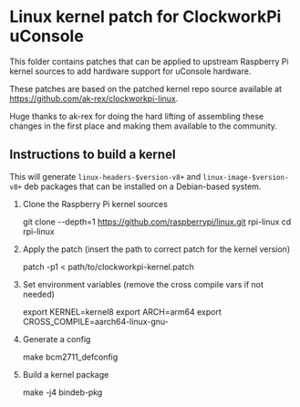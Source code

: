 # Linux kernel patch for ClockworkPi uConsole

This folder contains patches that can be applied to upstream Raspberry Pi
kernel sources to add hardware support for uConsole hardware.

These patches are based on the patched kernel repo source available at
https://github.com/ak-rex/clockworkpi-linux.

Huge thanks to ak-rex for doing the hard lifting of assembling these changes in
the first place and making them available to the community.

## Instructions to build a kernel

This will generate `linux-headers-$version-v8+` and `linux-image-$version-v8+`
deb packages that can be installed on a Debian-based system.

1. Clone the Raspberry Pi kernel sources

    git clone --depth=1 https://github.com/raspberrypi/linux.git rpi-linux
    cd rpi-linux

2. Apply the patch (insert the path to correct patch for the kernel version)

    patch -p1 < path/to/clockworkpi-kernel.patch

3. Set environment variables (remove the cross compile vars if not needed)

    export KERNEL=kernel8
    export ARCH=arm64
    export CROSS_COMPILE=aarch64-linux-gnu-

4. Generate a config

    make bcm2711_defconfig

5. Build a kernel package

    make -j4 bindeb-pkg
